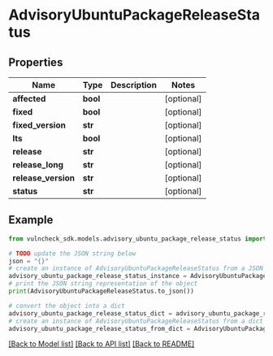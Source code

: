 # AdvisoryUbuntuPackageReleaseStatus


## Properties

Name | Type | Description | Notes
------------ | ------------- | ------------- | -------------
**affected** | **bool** |  | [optional] 
**fixed** | **bool** |  | [optional] 
**fixed_version** | **str** |  | [optional] 
**lts** | **bool** |  | [optional] 
**release** | **str** |  | [optional] 
**release_long** | **str** |  | [optional] 
**release_version** | **str** |  | [optional] 
**status** | **str** |  | [optional] 

## Example

```python
from vulncheck_sdk.models.advisory_ubuntu_package_release_status import AdvisoryUbuntuPackageReleaseStatus

# TODO update the JSON string below
json = "{}"
# create an instance of AdvisoryUbuntuPackageReleaseStatus from a JSON string
advisory_ubuntu_package_release_status_instance = AdvisoryUbuntuPackageReleaseStatus.from_json(json)
# print the JSON string representation of the object
print(AdvisoryUbuntuPackageReleaseStatus.to_json())

# convert the object into a dict
advisory_ubuntu_package_release_status_dict = advisory_ubuntu_package_release_status_instance.to_dict()
# create an instance of AdvisoryUbuntuPackageReleaseStatus from a dict
advisory_ubuntu_package_release_status_from_dict = AdvisoryUbuntuPackageReleaseStatus.from_dict(advisory_ubuntu_package_release_status_dict)
```
[[Back to Model list]](../README.md#documentation-for-models) [[Back to API list]](../README.md#documentation-for-api-endpoints) [[Back to README]](../README.md)


